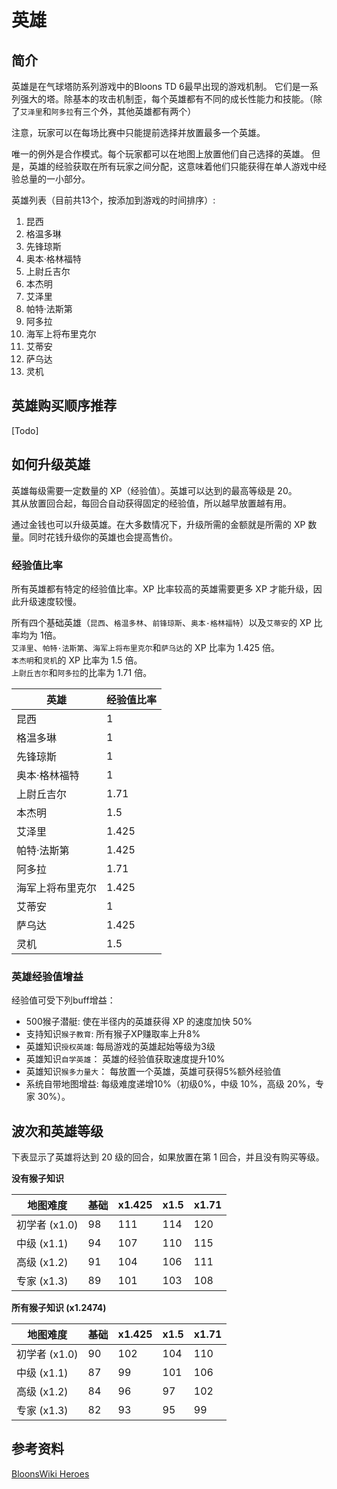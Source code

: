 # 英雄
## 简介
英雄是在气球塔防系列游戏中的Bloons TD 6最早出现的游戏机制。
它们是一系列强大的塔。除基本的攻击机制歪，每个英雄都有不同的成长性能力和技能。（除了`艾泽里`和`阿多拉`有三个外，其他英雄都有两个）

注意，玩家可以在每场比赛中只能提前选择并放置最多一个英雄。

唯一的例外是合作模式。每个玩家都可以在地图上放置他们自己选择的英雄。
但是，英雄的经验获取在所有玩家之间分配，这意味着他们只能获得在单人游戏中经验总量的一小部分。

英雄列表（目前共13个，按添加到游戏的时间排序）:

1. 昆西
2. 格温多琳
3. 先锋琼斯
4. 奥本·格林福特
5. 上尉丘吉尔
6. 本杰明
7. 艾泽里
8. 帕特·法斯第
9. 阿多拉
10. 海军上将布里克尔
11. 艾蒂安
12. 萨乌达
13. 灵机

## 英雄购买顺序推荐


[Todo]


## 如何升级英雄
英雄每级需要一定数量的 XP（经验值）。英雄可以达到的最高等级是 20。  
其从放置回合起，每回合自动获得固定的经验值，所以越早放置越有用。


通过金钱也可以升级英雄。在大多数情况下，升级所需的金额就是所需的 XP 数量。同时花钱升级你的英雄也会提高售价。


### 经验值比率
所有英雄都有特定的经验值比率。XP 比率较高的英雄需要更多 XP 才能升级，因此升级速度较慢。

所有四个基础英雄（`昆西`、`格温多林`、`前锋琼斯`、`奥本·格林福特`）以及`艾蒂安`的 XP 比率均为 1倍。  
`艾泽里`、`帕特·法斯第`、`海军上将布里克尔`和`萨乌达`的 XP 比率为 1.425 倍。  
`本杰明`和`灵机`的 XP 比率为 1.5 倍。  
`上尉丘吉尔`和`阿多拉`的比率为 1.71 倍。

| 英雄 | 经验值比率 |
| - | - |
| 昆西 | 1 |
| 格温多琳 | 1 |
| 先锋琼斯 | 1 |
| 奥本·格林福特 | 1 |
| 上尉丘吉尔 | 1.71 |
| 本杰明 | 1.5 |
| 艾泽里 | 1.425 |
| 帕特·法斯第 | 1.425 |
| 阿多拉 | 1.71 |
| 海军上将布里克尔 | 1.425 |
| 艾蒂安 | 1 |
| 萨乌达 | 1.425 |
| 灵机 | 1.5 |

### 英雄经验值增益
经验值可受下列buff增益：

- 500猴子潜艇: 使在半径内的英雄获得 XP 的速度加快 50%
- 支持知识`猴子教育`: 所有猴子XP赚取率上升8%
- 英雄知识`授权英雄`: 每局游戏的英雄起始等级为3级
- 英雄知识`自学英雄`： 英雄的经验值获取速度提升10%
- 英雄知识`猴多力量大`： 每放置一个英雄，英雄可获得5%额外经验值
- 系统自带地图增益: 每级难度递增10%（初级0%，中级 10%，高级 20%，专家 30%）。



## 波次和英雄等级

下表显示了英雄将达到 20 级的回合，如果放置在第 1 回合，并且没有购买等级。

**没有猴子知识**

|地图难度 | 基础 | x1.425 | x1.5 | x1.71 |
| - | - | - | - | - |
|初学者 (x1.0) | 98 | 111 | 114 | 120 |
|中级 (x1.1) | 94 | 107 | 110 | 115 |
|高级 (x1.2) | 91 | 104 | 106 | 111 |
|专家 (x1.3) | 89 | 101 | 103 | 108 |


**所有猴子知识 (x1.2474)**

|地图难度 | 基础 | x1.425 | x1.5 | x1.71 |
| - | - | - | - | - |
|初学者 (x1.0) | 90 | 102 | 104 | 110 |
|中级 (x1.1) | 87 | 99 | 101 | 106 |
|高级 (x1.2) | 84 | 96 | 97 | 102 |
|专家 (x1.3) | 82 | 93 | 95 | 99 |


## 参考资料
[BloonsWiki Heroes](https://bloons.fandom.com/wiki/Heroes)